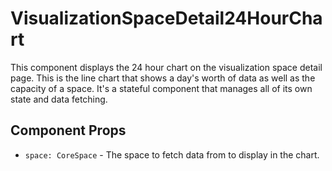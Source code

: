 # VisualizationSpaceDetail24HourChart

This component displays the 24 hour chart on the visualization space detail page. This is the line
chart that shows a day's worth of data as well as the capacity of a space. It's a stateful component
that manages all of its own state and data fetching.

## Component Props
- `space: CoreSpace` - The space to fetch data from to display in the chart.
